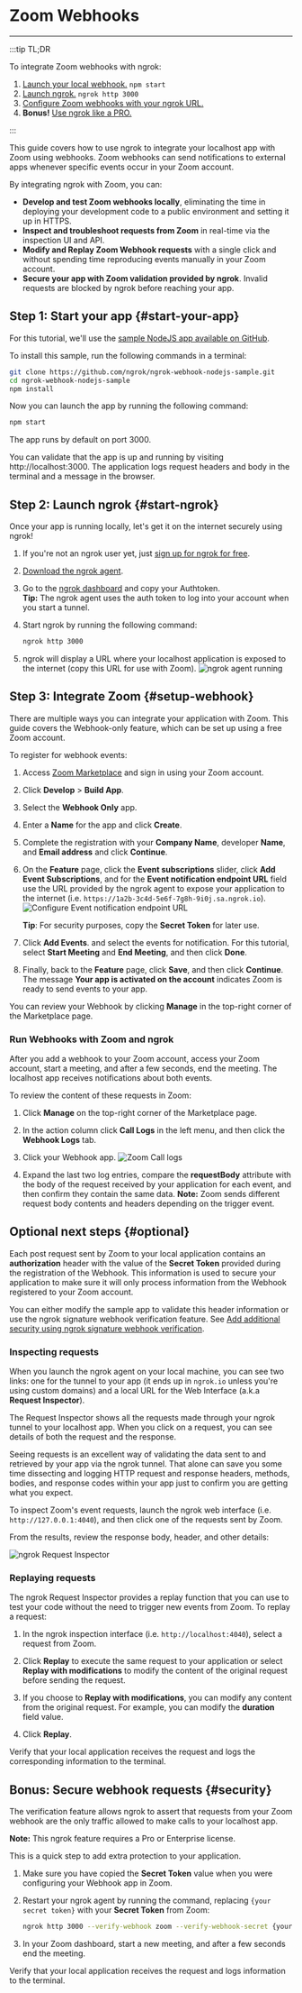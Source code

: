 # Zoom Webhooks
------------

:::tip TL;DR

To integrate Zoom webhooks with ngrok:
1. [Launch your local webhook.](#start-your-app) `npm start`
1. [Launch ngrok.](#start-ngrok) `ngrok http 3000`
1. [Configure Zoom webhooks with your ngrok URL.](#setup-webhook)
1. **Bonus!** [Use ngrok like a PRO.](#security)

:::


This guide covers how to use ngrok to integrate your localhost app with Zoom using webhooks.
Zoom webhooks can send notifications to external apps whenever specific events occur in your Zoom account.

By integrating ngrok with Zoom, you can:

- **Develop and test Zoom webhooks locally**, eliminating the time in deploying your development code to a public environment and setting it up in HTTPS.
- **Inspect and troubleshoot requests from Zoom** in real-time via the inspection UI and API.
- **Modify and Replay Zoom Webhook requests** with a single click and without spending time reproducing events manually in your Zoom account.
- **Secure your app with Zoom validation provided by ngrok**. Invalid requests are blocked by ngrok before reaching your app.


## **Step 1**: Start your app {#start-your-app}

For this tutorial, we'll use the [sample NodeJS app available on GitHub](https://github.com/ngrok/ngrok-webhook-nodejs-sample). 

To install this sample, run the following commands in a terminal:

```bash
git clone https://github.com/ngrok/ngrok-webhook-nodejs-sample.git
cd ngrok-webhook-nodejs-sample
npm install
```

Now you can launch the app by running the following command: 

```bash
npm start
```

The app runs by default on port 3000. 

You can validate that the app is up and running by visiting http://localhost:3000. The application logs request headers and body in the terminal and a message in the browser.


## **Step 2**: Launch ngrok {#start-ngrok}

Once your app is running locally, let's get it on the internet securely using ngrok! 

1. If you're not an ngrok user yet, just [sign up for ngrok for free](https://ngrok.com/signup).

1. [Download the ngrok agent](https://ngrok.com/download).

1. Go to the [ngrok dashboard](https://dashboard.ngrok.com) and copy your Authtoken. <br />
    **Tip:** The ngrok agent uses the auth token to log into your account when you start a tunnel.
    
1. Start ngrok by running the following command:
    ```bash
    ngrok http 3000
    ```

1. ngrok will display a URL where your localhost application is exposed to the internet (copy this URL for use with Zoom).
    ![ngrok agent running](/img/integrations/launch_ngrok_tunnel.png)


## **Step 3**: Integrate  Zoom {#setup-webhook}

There are multiple ways you can integrate your application with Zoom. This guide covers the Webhook-only feature, which can be set up using a free Zoom account.

To register for webhook events:

1. Access [Zoom Marketplace](https://marketplace.Zoom.us/) and sign in using your Zoom account.

1. Click **Develop** > **Build App**.

1. Select the **Webhook Only** app.

1. Enter a **Name** for the app and click **Create**.

1. Complete the registration with your **Company Name**, developer **Name**, and **Email address**  and click **Continue**.

1. On the **Feature** page, click the **Event subscriptions** slider, click **Add Event Subscriptions**, and for the **Event notification endpoint URL** field use the URL provided by the ngrok agent to expose your application to the internet (i.e. `https://1a2b-3c4d-5e6f-7g8h-9i0j.sa.ngrok.io`).
    ![Configure Event notification endpoint URL](img/ngrok_url_configuration_zoom.png)
    
    **Tip**: For security purposes, copy the **Secret Token** for later use.

1. Click **Add Events**. and select the events for notification. For this tutorial, select **Start Meeting** and **End Meeting**, and then click **Done**.

1. Finally, back to the **Feature** page, click **Save**, and then click **Continue**.
The message **Your app is activated on the account** indicates Zoom is ready to send events to your app.

You can review your Webhook by clicking **Manage** in the top-right corner of the Marketplace page.


### Run Webhooks with Zoom and ngrok

After you add a webhook to your Zoom account, access your Zoom account, start a meeting, and after a few seconds, end the meeting.
The localhost app receives notifications about both events.

To review the content of these requests in Zoom:

1. Click **Manage** on the top-right corner of the Marketplace page.

1. In the action column click **Call Logs** in the left menu, and then click the **Webhook Logs** tab.

1. Click your Webhook app.
    ![Zoom Call logs](img/review_zoom_call_logs.png)

1. Expand the last two log entries, compare the **requestBody** attribute with the body of the request received by your application for each event, and then confirm they contain the same data.
    **Note:** Zoom sends different request body contents and headers depending on the trigger event.


## Optional next steps {#optional}

Each post request sent by Zoom to your local application contains an **authorization** header with the value of the **Secret Token** provided during the registration of the Webhook.
This information is used to secure your application to make sure it will only process information from the Webhook registered to your Zoom account.

You can either modify the sample app to validate this header information or use the ngrok signature webhook verification feature. See [Add additional security using ngrok signature webhook verification](#security).


### Inspecting requests

When you launch the ngrok agent on your local machine, you can see two links: one for the tunnel to your app (it ends up in `ngrok.io` unless you're using custom domains) and a local URL for the Web Interface (a.k.a **Request Inspector**).

The Request Inspector shows all the requests made through your ngrok tunnel to your localhost app. When you click on a request, you can see details of both the request and the response.

Seeing requests is an excellent way of validating the data sent to and retrieved by your app via the ngrok tunnel. That alone can save you some time dissecting and logging HTTP request and response headers, methods, bodies, and response codes within your app just to confirm you are getting what you expect.

To inspect Zoom's event requests, launch the ngrok web interface (i.e. `http://127.0.0.1:4040`), and then click one of the requests sent by Zoom.

From the results, review the response body, header, and other details:

![ngrok Request Inspector](img/ngrok_introspection_zoom_hooks.png)


### Replaying requests 

The ngrok Request Inspector provides a replay function that you can use to test your code without the need to trigger new events from Zoom. To replay a request:

1. In the ngrok inspection interface (i.e. `http://localhost:4040`), select a request from Zoom.

1. Click **Replay** to execute the same request to your application or select **Replay with modifications** to modify the content of the original request before sending the request.

1. If you choose to **Replay with modifications**, you can modify any content from the original request. For example, you can modify the **duration** field value.

1. Click **Replay**.

Verify that your local application receives the request and logs the corresponding information to the terminal.


## **Bonus**: Secure webhook requests {#security}

The verification feature allows ngrok to assert that requests from your Zoom webhook are the only traffic allowed to make calls to your localhost app.

**Note:** This ngrok feature requires a Pro or Enterprise license.

This is a quick step to add extra protection to your application. 

1. Make sure you have copied the **Secret Token** value when you were configuring your Webhook app in Zoom.

1. Restart your ngrok agent by running the command, replacing `{your secret token}` with your **Secret Token** from Zoom:
    ```bash
    ngrok http 3000 --verify-webhook zoom --verify-webhook-secret {your secret token}
    ```

1. In your Zoom dashboard, start a new meeting, and after a few seconds end the meeting.

Verify that your local application receives the request and logs information to the terminal.
